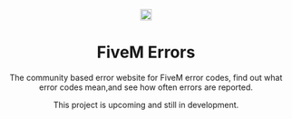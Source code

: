 <p align="center">
  <img src="https://fivemerrors.com/snail.png" width="20rem">
</p>
<h1 align="center">FiveM Errors</h1>
<p align="center">The community based error website for FiveM error codes,
find out what error codes mean,and see how often errors are reported.</p>
<p align="center">This project is upcoming and still in development.</p>
